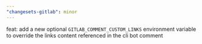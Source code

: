 ```yaml
---
"changesets-gitlab": minor
---
```


feat: add a new optional `GITLAB_COMMENT_CUSTOM_LINKS` environment variable to override the links content referenced in the cli bot comment
